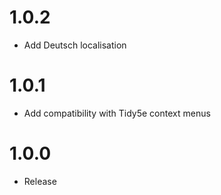 
# 1.0.2

-   Add Deutsch localisation

# 1.0.1

-   Add compatibility with Tidy5e context menus

# 1.0.0

-   Release
